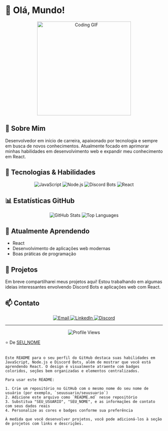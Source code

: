 # 👋 Olá, Mundo!

<div align="center">
  <img src="https://media.giphy.com/media/v1.Y2lkPTc5MGI3NjExNmQ2NzIzMjBkMzY5ZDM2MzM1ZDM0ZWFiZWJkMzQ3NjFkYzI1YmNlYiZlcD12MV9pbnRlcm5hbF9naWZzX2dpZklkJmN0PWc/qgQUggAC3Pfv687qPC/giphy.gif" width="300" alt="Coding GIF">
</div>

## 💫 Sobre Mim

Desenvolvedor em início de carreira, apaixonado por tecnologia e sempre em busca de novos conhecimentos. Atualmente focado em aprimorar minhas habilidades em desenvolvimento web e expandir meu conhecimento em React.

## 🚀 Tecnologias & Habilidades

<div align="center">
  <img src="https://img.shields.io/badge/JavaScript-F7DF1E?style=for-the-badge&logo=javascript&logoColor=black" alt="JavaScript">
  <img src="https://img.shields.io/badge/Node.js-339933?style=for-the-badge&logo=nodedotjs&logoColor=white" alt="Node.js">
  <img src="https://img.shields.io/badge/Discord_Bots-5865F2?style=for-the-badge&logo=discord&logoColor=white" alt="Discord Bots">
  <img src="https://img.shields.io/badge/React-61DAFB?style=for-the-badge&logo=react&logoColor=black" alt="React">
</div>

## 📊 Estatísticas GitHub

<div align="center">
  <img src="https://github-readme-stats.vercel.app/api?username=SEU_USUARIO&show_icons=true&theme=radical" alt="GitHub Stats">
  <img src="https://github-readme-stats.vercel.app/api/top-langs/?username=SEU_USUARIO&layout=compact&theme=radical" alt="Top Languages">
</div>

## 🌱 Atualmente Aprendendo

- React
- Desenvolvimento de aplicações web modernas
- Boas práticas de programação

## 🔭 Projetos

Em breve compartilharei meus projetos aqui! Estou trabalhando em algumas ideias interessantes envolvendo Discord Bots e aplicações web com React.

## 📫 Contato

<div align="center">
  <a href="mailto:seu_email@exemplo.com">
    <img src="https://img.shields.io/badge/Email-D14836?style=for-the-badge&logo=gmail&logoColor=white" alt="Email">
  </a>
  <a href="https://www.linkedin.com/in/seu_linkedin/">
    <img src="https://img.shields.io/badge/LinkedIn-0077B5?style=for-the-badge&logo=linkedin&logoColor=white" alt="LinkedIn">
  </a>
  <a href="https://discord.com/users/seu_id">
    <img src="https://img.shields.io/badge/Discord-5865F2?style=for-the-badge&logo=discord&logoColor=white" alt="Discord">
  </a>
</div>

---

<div align="center">
  <img src="https://komarev.com/ghpvc/?username=SEU_USUARIO&color=blueviolet&style=flat-square" alt="Profile Views">
</div>

⭐️ De [SEU_NOME](https://github.com/SEU_USUARIO)
```

Este README para o seu perfil do GitHub destaca suas habilidades em JavaScript, Node.js e Discord Bots, além de mostrar que você está aprendendo React. O design é visualmente atraente com badges coloridos, seções bem organizadas e elementos centralizados.

Para usar este README:

1. Crie um repositório no GitHub com o mesmo nome do seu nome de usuário (por exemplo, `seuusuario/seuusuario`)
2. Adicione este arquivo como `README.md` nesse repositório
3. Substitua "SEU_USUARIO", "SEU_NOME", e as informações de contato com seus dados reais
4. Personalize as cores e badges conforme sua preferência

À medida que você desenvolver projetos, você pode adicioná-los à seção de projetos com links e descrições.

